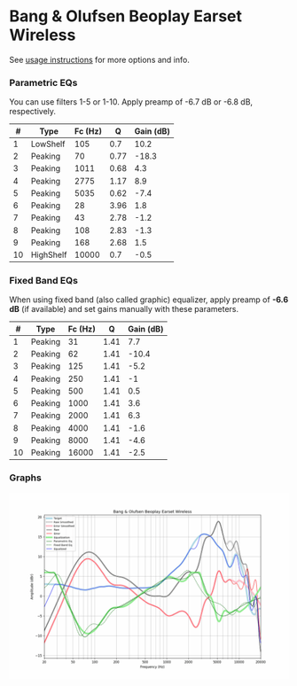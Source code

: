 # Bang & Olufsen Beoplay Earset Wireless
See [usage instructions](https://github.com/jaakkopasanen/AutoEq#usage) for more options and info.

### Parametric EQs
You can use filters 1-5 or 1-10. Apply preamp of -6.7 dB or -6.8 dB, respectively.

|   # | Type      |   Fc (Hz) |    Q |   Gain (dB) |
|-----|-----------|-----------|------|-------------|
|   1 | LowShelf  |       105 | 0.7  |        10.2 |
|   2 | Peaking   |        70 | 0.77 |       -18.3 |
|   3 | Peaking   |      1011 | 0.68 |         4.3 |
|   4 | Peaking   |      2775 | 1.17 |         8.9 |
|   5 | Peaking   |      5035 | 0.62 |        -7.4 |
|   6 | Peaking   |        28 | 3.96 |         1.8 |
|   7 | Peaking   |        43 | 2.78 |        -1.2 |
|   8 | Peaking   |       108 | 2.83 |        -1.3 |
|   9 | Peaking   |       168 | 2.68 |         1.5 |
|  10 | HighShelf |     10000 | 0.7  |        -0.5 |

### Fixed Band EQs
When using fixed band (also called graphic) equalizer, apply preamp of **-6.6 dB** (if available) and set gains manually with these parameters.

|   # | Type    |   Fc (Hz) |    Q |   Gain (dB) |
|-----|---------|-----------|------|-------------|
|   1 | Peaking |        31 | 1.41 |         7.7 |
|   2 | Peaking |        62 | 1.41 |       -10.4 |
|   3 | Peaking |       125 | 1.41 |        -5.2 |
|   4 | Peaking |       250 | 1.41 |        -1   |
|   5 | Peaking |       500 | 1.41 |         0.5 |
|   6 | Peaking |      1000 | 1.41 |         3.6 |
|   7 | Peaking |      2000 | 1.41 |         6.3 |
|   8 | Peaking |      4000 | 1.41 |        -1.6 |
|   9 | Peaking |      8000 | 1.41 |        -4.6 |
|  10 | Peaking |     16000 | 1.41 |        -2.5 |

### Graphs
![](./Bang%20&%20Olufsen%20Beoplay%20Earset%20Wireless.png)
